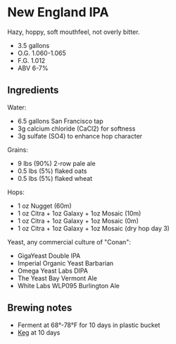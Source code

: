 # New England IPA

Hazy, hoppy, soft mouthfeel, not overly bitter.

* 3.5 gallons
* O.G. 1.060-1.065
* F.G. 1.012
* ABV 6-7%

## Ingredients

Water:

* 6.5 gallons San Francisco tap
* 3g calcium chloride (CaCl2) for softness
* 3g sulfate (SO4) to enhance hop character

Grains:

* 9 lbs (90%) 2-row pale ale
* 0.5 lbs (5%) flaked oats
* 0.5 lbs (5%) flaked wheat

Hops:

* 1 oz Nugget (60m)
* 1 oz Citra + 1oz Galaxy + 1oz Mosaic (10m)
* 1 oz Citra + 1oz Galaxy + 1oz Mosaic (0m)
* 1 oz Citra + 1oz Galaxy + 1oz Mosaic (dry hop day 3)

Yeast, any commercial culture of "Conan":

* GigaYeast Double IPA
* Imperial Organic Yeast Barbarian
* Omega Yeast Labs DIPA
* The Yeast Bay Vermont Ale
* White Labs WLP095 Burlington Ale

## Brewing notes

* Ferment at 68°-78°F for 10 days in plastic bucket
* [Keg] at 10 days

[Keg]: ../procedures.md#keg
